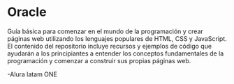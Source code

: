 # Oracle
Guía básica para comenzar en el mundo de la programación y crear páginas web utilizando los lenguajes populares de HTML, CSS y JavaScript. El contenido del repositorio incluye recursos y ejemplos de código que ayudarán a los principiantes a entender los conceptos fundamentales de la programación y comenzar a construir sus propias páginas web.

-Alura latam ONE
